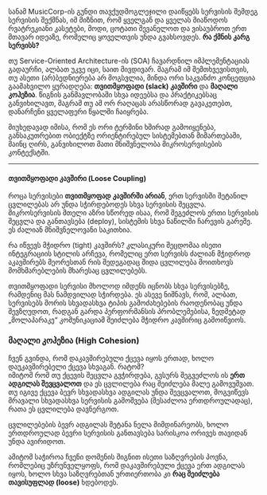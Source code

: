 სანამ MusicCorp-ის გუნდი თავქუდმოგლეჯილი დაიწყებს სერვისის შემდეგ სერვისის შექმნას, იმ მიზნით, რომ ყველგან და ყველას მიაწოდოს რვატრეკიანი კასეტები, მოდი, ცოტათი შევანელოთ და ვისაუბროთ ერთ მთავარ იდეაზე, რომელიც ყოველთვის უნდა გვახსოვდეს. **რა ქმნის კარგ სერვისს?**

თუ Service-Oriented Architecture-ის (SOA) ჩავარდნილ იმპლემენტაციას გადაურჩი, ალბათ უკვე იცი, საით მივდივარ. მაგრამ იმ შემთხვევისთვის, თუ ასეთი (არ)ბედნიერება არ მოგსვლია, მინდა ორი საკვანძო კონცეფცია გაამახვილო ყურადღება: **თვითმყოფადი (slack) კავშირი** და **მაღალი კოჰეზია**. წიგნის განმავლობაში სხვა იდეებსა და პრაქტიკებსაც განვიხილავთ, მაგრამ თუ ამ ორ რაღაცას არასწორად გავაკეთებთ, დანარჩენი ყველაფერი წყალში ჩაიყრება.

მიუხედავად იმისა, რომ ეს ორი ტერმინი ხშირად გამოიყენება, განსაკუთრებით ობიექტზე ორიენტირებულ სისტემებთან მიმართებაში, მაინც ღირს, განვიხილოთ მათი მნიშვნელობა მიკროსერვისების კონტექსტში.

---

#### თვითმყოფადი კავშირი (Loose Coupling)

როცა სერვისები **თვითმყოფად კავშირში არიან**, ერთ სერვისში შეტანილ ცვლილებას არ უნდა სჭირდებოდეს სხვა სერვისის შეცვლა. მიკროსერვისის მთელი აზრი სწორედ ისაა, რომ შეგეძლოს ერთი სერვისის შეცვლა და განთავსება (deploy), სისტემის სხვა ნაწილში ჩარევის გარეშე. ეს ძალიან მნიშვნელოვანი საკითხია.

რა იწვევს მჭიდრო (tight) კავშირს? კლასიკური შეცდომაა ისეთი ინტეგრაციის სტილის არჩევა, რომელიც ერთ სერვისს ძალიან მჭიდროდ აკავშირებს მეორესთან  რის შედეგადაც შიდა ცვლილება მოითხოვს მომხმარებლების მხარესაც ცვლილებებს.

თვითმყოფადი სერვისი მხოლოდ იმდენს იცნობს სხვა სერვისებზე, რამდენიც მას ნამდვილად სჭირდება. ეს ასევე ნიშნავს, რომ, ალბათ, სერვისებს შორის სხვადასხვა ტიპის გამოძახებების რაოდენობაც უნდა შევზღუდოთ, რადგან გარდა პერფორმანსის პრობლემებისა, ზედმეტად „მოლაპარაკე“ კომუნიკაციამ შეიძლება მჭიდრო კავშირიც გამოიწვიოს.


### მაღალი კოჰეზია (High Cohesion)

ჩვენ გვინდა, რომ დაკავშირებული ქცევა იყოს ერთად, ხოლო დაუკავშირებელი ქცევა სხვაგან. რატომ?  
იმიტომ რომ თუ ქცევის შეცვლა გვჭირდება, გვსურს შეგვეძლოს ის **ერთ ადგილას შევცვალოთ** და ეს ცვლილება რაც შეიძლება მალე გამოვუშვათ. თუ იგივე ქცევა ბევრ სხვადასხვა ადგილას უნდა შევცვალოთ, მოგვიწევს მრავალი სხვადასხვა სერვისის გამოშვება (შესაძლოა ერთდროულადაც), რათა ეს ცვლილება დავნერგოთ.

ცვლილებების ბევრ ადგილას შეტანა ნელა მიმდინარეობს, ხოლო ერთდროულად ბევრი სერვისის განთავსება სარისკოა  ორივეს თავიდან უნდა ავირიდოთ.

ამიტომ საჭიროა ჩვენი დომენის შიგნით ისეთი საზღვრების პოვნა, რომლებიც უზრუნველყოფს, რომ დაკავშირებული ქცევა ერთ ადგილას იყოს, ხოლო სხვა საზღვრებთან ურთიერთობა კი **რაც შეიძლება თავისუფლად (loose)** ხდებოდეს.